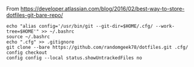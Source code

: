 From https://developer.atlassian.com/blog/2016/02/best-way-to-store-dotfiles-git-bare-repo/

```
echo "alias config='/usr/bin/git --git-dir=$HOME/.cfg/ --work-tree=$HOME'" >> ~/.bashrc
source ~/.bashrc
echo ".cfg" >> .gitignore
git clone --bare https://github.com/randomgeek78/dotfiles.git .cfg/
config checkout
config config --local status.showUntrackedFiles no
```
